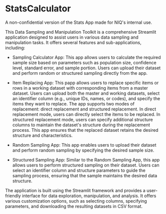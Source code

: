 # StatsCalculator
A non-confidential version of the Stats App made for NIQ's internal use.

This Data Sampling and Manipulation Toolkit is a comprehensive Streamlit application designed to assist users in various data sampling and manipulation tasks. It offers several features and sub-applications, including:

- Sampling Calculator App: This app allows users to calculate the required sample size based on parameters such as population size, confidence level, standard error, and sample portion. Users can upload their dataset and perform random or structured sampling directly from the app.

- Item Replacing App: This papp allows users to replace specific items or rows in a working dataset with corresponding items from a master dataset. Users can upload both the master and working datasets, select an identifier column (e.g., unique IDs, names, or codes), and specify the items they want to replace. The app supports two modes of replacement: direct replacement and structured replacement. In direct replacement mode, users can directly select the items to be replaced. In structured replacement mode, users can specify additional structure columns to maintain the dataset's structure during the replacement process. This app ensures that the replaced dataset retains the desired structure and characteristics.

- Random Sampling App: This app enables users to upload their dataset and perform random sampling by specifying the desired sample size.

- Structured Sampling App: Similar to the Random Sampling App, this app allows users to perform structured sampling on their dataset. Users can select an identifier column and structure parameters to guide the sampling process, ensuring that the sample maintains the desired data structure.

The application is built using the Streamlit framework and provides a user-friendly interface for data exploration, manipulation, and analysis. It offers various customization options, such as selecting columns, specifying parameters, and downloading the resulting datasets in CSV format.
